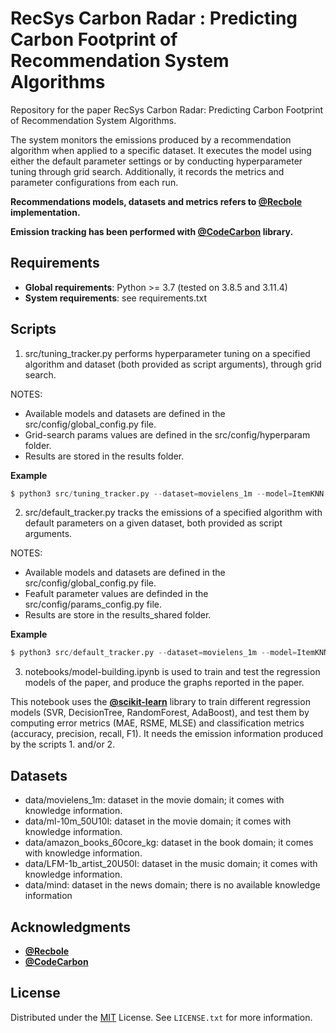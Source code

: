 # RecSys Carbon Radar : Predicting Carbon Footprint of Recommendation System Algorithms

Repository for the paper RecSys Carbon Radar: Predicting Carbon Footprint of Recommendation System Algorithms.

The system monitors the emissions produced by a recommendation algorithm when applied to a specific dataset. It executes the model using either the default parameter settings or by conducting hyperparameter tuning through grid search. Additionally, it records the metrics and parameter configurations from each run.

**Recommendations models, datasets and metrics refers to [@Recbole](https://recbole.io/) implementation.**

**Emission tracking has been performed with [@CodeCarbon](https://mlco2.github.io/codecarbon/) library.**


## Requirements
* **Global requirements**: Python >= 3.7 (tested on 3.8.5 and 3.11.4)
* **System requirements**: see requirements.txt


## Scripts

1. src/tuning_tracker.py performs hyperparameter tuning on a specified algorithm and dataset (both provided as script arguments), through grid search.

NOTES:
- Available models and datasets are defined in the src/config/global_config.py file.
- Grid-search params values are defined in the src/config/hyperparam folder.
- Results are stored in the results folder.

**Example**
```python
$ python3 src/tuning_tracker.py --dataset=movielens_1m --model=ItemKNN
```
2. src/default_tracker.py tracks the emissions of a specified algorithm with default parameters on a given dataset, both provided as script arguments.

NOTES:
- Available models and datasets are defined in the src/config/global_config.py file.
- Feafult parameter values are definded in the src/config/params_config.py file.
- Results are store in the results_shared folder.

**Example**
```python
$ python3 src/default_tracker.py --dataset=movielens_1m --model=ItemKNN
```


3. notebooks/model-building.ipynb is used to train and test the regression models of the paper, and produce the graphs reported in the paper.

This notebook uses the **[@scikit-learn]()** library to train different regression models (SVR, DecisionTree, RandomForest, AdaBoost), and test them by computing error metrics (MAE, RSME, MLSE) and classification metrics (accuracy, precision, recall, F1).
It needs the emission information produced by the scripts 1. and/or 2.

## Datasets

* data/movielens_1m: dataset in the movie domain; it comes with knowledge information.
* data/ml-10m_50U10I: dataset in the movie domain; it comes with knowledge information.
* data/amazon_books_60core_kg: dataset in the book domain; it comes with knowledge information.
* data/LFM-1b_artist_20U50I: dataset in the music domain; it comes with knowledge information.
* data/mind: dataset in the news domain; there is no available knowledge information


## Acknowledgments

- **[@Recbole](https://recbole.io/)**
- **[@CodeCarbon](https://mlco2.github.io/codecarbon/)**

## License

Distributed under the [MIT](https://choosealicense.com/licenses/mit/) License. See `LICENSE.txt` for more information.